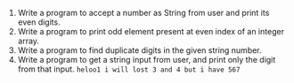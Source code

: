 1. Write a program to accept a number as String from user and print its even digits.
2. Write a program to print odd element present at even index of an integer array.
3. Write a program to find duplicate digits in the given string number.
4. Write a program to get a string input from user, and print only the digit from that input.
    `heloo1 i will lost 3 and 4 but i have 567`

